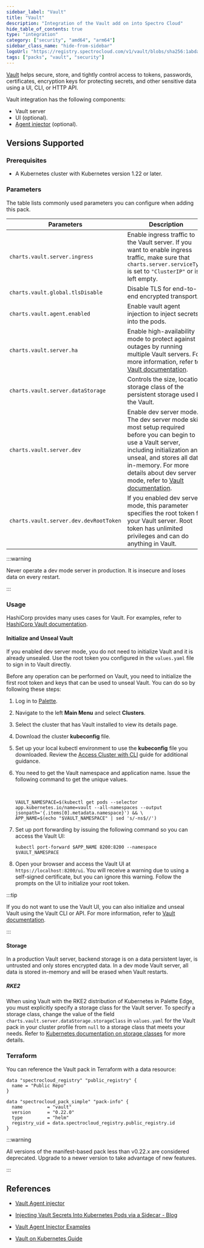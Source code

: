 ```yaml
---
sidebar_label: "Vault"
title: "Vault"
description: "Integration of the Vault add on into Spectro Cloud"
hide_table_of_contents: true
type: "integration"
category: ["security", "amd64", "arm64"]
sidebar_class_name: "hide-from-sidebar"
logoUrl: "https://registry.spectrocloud.com/v1/vault/blobs/sha256:1abda0173be1fd4ddfeccd2ff15089edd38a25e433ad7bb562a770d92992c7af?type=image.webp"
tags: ["packs", "vault", "security"]
---
```


[Vault](https://developer.hashicorp.com/vault) helps secure, store, and tightly control access to tokens, passwords,
certificates, encryption keys for protecting secrets, and other sensitive data using a UI, CLI, or HTTP API.

Vault integration has the following components:

- Vault server
- UI (optional).
- [Agent injector](https://developer.hashicorp.com/vault/docs/platform/k8s/injector/) (optional).

## Versions Supported

<Tabs queryString="versions">

<TabItem label="0.22.x" value="0.22.x">

### Prerequisites

- A Kubernetes cluster with Kubernetes version 1.22 or later.

### Parameters

The table lists commonly used parameters you can configure when adding this pack.

| Parameters                             | Description                                                                                                                                                                                                                                                                                                                   | Default  |
| -------------------------------------- | ----------------------------------------------------------------------------------------------------------------------------------------------------------------------------------------------------------------------------------------------------------------------------------------------------------------------------- | -------- |
| `charts.vault.server.ingress`          | Enable ingress traffic to the Vault server. If you want to enable ingress traffic, make sure that `charts.server.serviceType` is set to `"ClusterIP"` or is left empty.                                                                                                                                                       | `False`  |
| `charts.vault.global.tlsDisable`       | Disable TLS for end-to-end encrypted transport.                                                                                                                                                                                                                                                                               | `True`   |
| `charts.vault.agent.enabled`           | Enable vault agent injection to inject secrets into the pods.                                                                                                                                                                                                                                                                 | `-`      |
| `charts.vault.server.ha`               | Enable high-availability mode to protect against outages by running multiple Vault servers. For more information, refer to [Vault documentation](https://developer.hashicorp.com/vault/docs/internals/high-availability).                                                                                                     | `false`  |
| `charts.vault.server.dataStorage`      | Controls the size, location, storage class of the persistent storage used by the Vault.                                                                                                                                                                                                                                       |          |
| `charts.vault.server.dev`              | Enable dev server mode. The dev server mode skips most setup required before you can begin to use a Vault server, including initialization and unseal, and stores all data in-memory. For more details about dev server mode, refer to [Vault documentation](https://developer.hashicorp.com/vault/docs/concepts/dev-server). | `False`  |
| `charts.vault.server.dev.devRootToken` | If you enabled dev server mode, this parameter specifies the root token for your Vault server. Root token has unlimited privileges and can do anything in Vault.                                                                                                                                                              | `"root"` |

:::warning

Never operate a dev mode server in production. It is insecure and loses data on every restart.

:::

### Usage

HashiCorp provides many uses cases for Vault. For examples, refer to
[HashiCorp Vault documentation](https://developer.hashicorp.com/vault/docs/use-cases).

#### Initialize and Unseal Vault

If you enabled dev server mode, you do not need to initialize Vault and it is already unsealed. Use the root token you
configured in the `values.yaml` file to sign in to Vault directly.

Before any operation can be performed on Vault, you need to initialize the first root token and keys that can be used to
unseal Vault. You can do so by following these steps:

1. Log in to [Palette](https://console.spectrocloud.com).

2. Navigate to the left **Main Menu** and select **Clusters**.

3. Select the cluster that has Vault installed to view its details page.

4. Download the cluster **kubeconfig** file.

5. Set up your local kubectl environment to use the **kubeconfig** file you downloaded. Review the
   [Access Cluster with CLI](../clusters/cluster-management/palette-webctl.md) guide for additional guidance.

6. You need to get the Vault namespace and application name. Issue the following command to get the unique values.

   <br />

   ```shell
   VAULT_NAMESPACE=$(kubectl get pods --selector app.kubernetes.io/name=vault --all-namespaces --output jsonpath='{.items[0].metadata.namespace}') && \
   APP_NAME=$(echo "$VAULT_NAMESPACE" | sed 's/-ns$//')
   ```

7. Set up port forwarding by issuing the following command so you can access the Vault UI:

   ```
   kubectl port-forward $APP_NAME 8200:8200 --namespace $VAULT_NAMESPACE
   ```

8. Open your browser and access the Vault UI at `https://localhost:8200/ui`. You will receive a warning due to using a
   self-signed certificate, but you can ignore this warning. Follow the prompts on the UI to initialize your root token.

:::tip

If you do not want to use the Vault UI, you can also initialize and unseal Vault using the Vault CLI or API. For more
information, refer to
[Vault documentation](https://developer.hashicorp.com/vault/docs/platform/k8s/helm/run#initialize-and-unseal-vault).

:::

#### Storage

In a production Vault server, backend storage is on a data persistent layer, is untrusted and only stores encrypted
data. In a dev mode Vault server, all data is stored in-memory and will be erased when Vault restarts.

##### RKE2

When using Vault with the RKE2 distribution of Kubernetes in Palette Edge, you must explicitly specify a storage class
for the Vault server. To specify a storage class, change the value of the field
`charts.vault.server.dataStorage.storageClass` in `values.yaml` for the Vault pack in your cluster profile from `null`
to a storage class that meets your needs. Refer to
[Kubernetes documentation on storage classes](https://kubernetes.io/docs/concepts/storage/storage-classes/) for more
details.

### Terraform

You can reference the Vault pack in Terraform with a data resource:

```hcl
data "spectrocloud_registry" "public_registry" {
  name = "Public Repo"
}

data "spectrocloud_pack_simple" "pack-info" {
  name         = "vault"
  version      = "0.22.0"
  type         = "helm"
  registry_uid = data.spectrocloud_registry.public_registry.id
}
```

</TabItem>

<TabItem label="Deprecated" value="Deprecated">

:::warning

All versions of the manifest-based pack less than v0.22.x are considered deprecated. Upgrade to a newer version to take
advantage of new features.

:::

</TabItem>

</Tabs>

## References

- [Vault Agent injector](https://developer.hashicorp.com/vault/docs/platform/k8s/injector/)

- [Injecting Vault Secrets Into Kubernetes Pods via a Sidecar - Blog](https://www.hashicorp.com/blog/injecting-vault-secrets-into-kubernetes-pods-via-a-sidecar/)

- [Vault Agent Injector Examples](https://developer.hashicorp.com/vault/docs/platform/k8s/injector/examples/)

- [Vault on Kubernetes Guide](https://developer.hashicorp.com/vault/docs/platform/k8s/helm/run)
